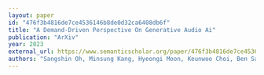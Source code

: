 ```yaml
---
layout: paper
id: "476f3b4816de7ce4536146b8de0d32ca6408db6f"
title: "A Demand-Driven Perspective On Generative Audio Ai"
publication: "ArXiv"
year: 2023
external_url: https://www.semanticscholar.org/paper/476f3b4816de7ce4536146b8de0d32ca6408db6f
authors: "Sangshin Oh, Minsung Kang, Hyeongi Moon, Keunwoo Choi, Ben Sangbae Chon"
---
```

